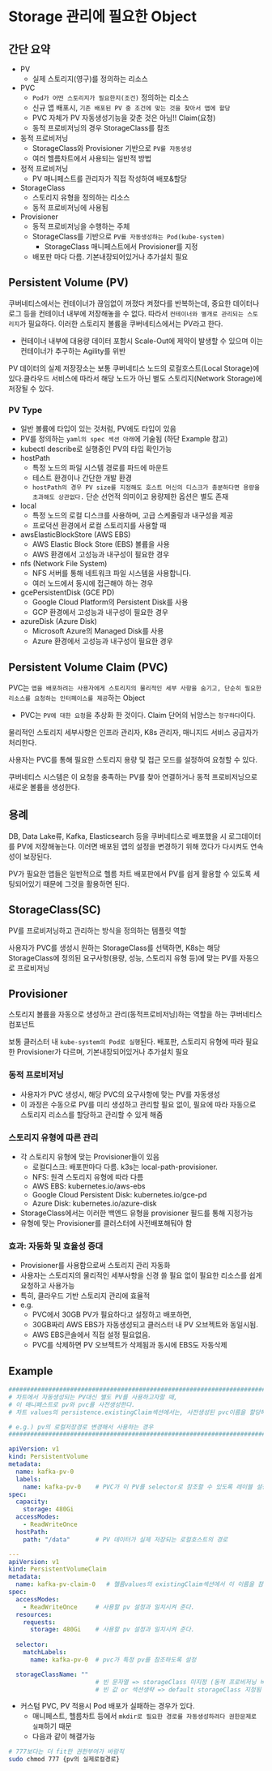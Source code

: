 # Storage 관리에 필요한 Object

## 간단 요약

- PV
  - 실제 스토리지(영구)를 정의하는 리소스
- PVC
  - `Pod가 어떤 스토리지가 필요한지(조건)` 정의하는 리소스
  - 신규 앱 배포시, `기존 배포된 PV 중 조건에 맞는 것을 찾아서 앱에 할당`
  - PVC 자체가 PV 자동생성기능을 갖춘 것은 아님!! Claim(요청)
  - 동적 프로비저닝의 경우 StorageClass를 참조
- 동적 프로비저닝
  - StorageClass와 Provisioner 기반으로 `PV를 자동생성`
  - 여러 헬름차트에서 사용되는 일반적 방법
- 정적 프로비저닝
  - PV 매니페스트를 관리자가 직접 작성하여 배포&할당
- StorageClass
  - 스토리지 유형을 정의하는 리소스
  - 동적 프로비저닝에 사용됨
- Provisioner
  - 동적 프로비저닝을 수행하는 주체
  - StorageClass를 기반으로 `PV를 자동생성하는 Pod(kube-system)`
    - StorageClass 매니페스트에서 Provisioner를 지정
  - 배포판 마다 다름. 기본내장되어있거나 추가설치 필요

## Persistent Volume (PV)

쿠버네티스에서는 컨테이너가 끊임없이 꺼졌다 켜졌다를 반복하는데, 중요한 데이터나 로그 등을 컨테이너 내부에 저장해놓을 수 없다. 따라서 `컨테이너와 별개로 관리되는 스토리지`가 필요하다. 이러한 스토리지 볼륨을 쿠버네티스에서는 PV라고 한다.

- 컨테이너 내부에 대용량 데이터 포함시 Scale-Out에 제약이 발생할 수 있으며 이는 컨테이너가 추구하는 Agility를 위반

PV 데이터의 실제 저장장소는 보통 쿠버네티스 노드의 로컬호스트(Local Storage)에 있다.클라우드 서비스에 따라서 해당 노드가 아닌 별도 스토리지(Network Storage)에 저장될 수 있다.

### PV Type

- 일반 볼륨에 타입이 있는 것처럼, PV에도 타입이 있음
- PV를 정의하는 `yaml의 spec 섹션 아래`에 기술됨 (하단 Example 참고)
- kubectl describe로 실행중인 PV의 타입 확인가능
- hostPath
  - 특정 노드의 파일 시스템 경로를 파드에 마운트
  - 테스트 환경이나 간단한 개발 환경
  - `hostPath의 경우 PV size를 지정해도 호스트 머신의 디스크가 충분하다면 용량을 초과해도 상관없다.` 단순 선언적 의미이고 용량제한 옵션은 별도 존재
- local
  - 특정 노드의 로컬 디스크를 사용하며, 고급 스케줄링과 내구성을 제공
  - 프로덕션 환경에서 로컬 스토리지를 사용할 때
- awsElasticBlockStore (AWS EBS)
  - AWS Elastic Block Store (EBS) 볼륨을 사용
  - AWS 환경에서 고성능과 내구성이 필요한 경우
- nfs (Network File System)
  - NFS 서버를 통해 네트워크 파일 시스템을 사용합니다.
  - 여러 노드에서 동시에 접근해야 하는 경우
- gcePersistentDisk (GCE PD)
  - Google Cloud Platform의 Persistent Disk를 사용
  - GCP 환경에서 고성능과 내구성이 필요한 경우
- azureDisk (Azure Disk)
  - Microsoft Azure의 Managed Disk를 사용
  - Azure 환경에서 고성능과 내구성이 필요한 경우

## Persistent Volume Claim (PVC)

PVC는 `앱을 배포하려는 사용자에게 스토리지의 물리적인 세부 사항을 숨기고, 단순히 필요한 리소스를 요청하는 인터페이스를 제공`하는 Object

- PVC는 `PV에 대한 요청`을 추상화 한 것이다. Claim 단어의 뉘앙스는 `청구하다`이다.

물리적인 스토리지 세부사항은 인프라 관리자, K8s 관리자, 매니지드 서비스 공급자가 처리한다.

사용자는 PVC를 통해 필요한 스토리지 용량 및 접근 모드를 설정하여 요청할 수 있다.

쿠버네티스 시스템은 이 요청을 충족하는 PV를 찾아 연결하거나 동적 프로비저닝으로 새로운 볼륨을 생성한다.

## 용례

DB, Data Lake류, Kafka, Elasticsearch 등을 쿠버네티스로 배포했을 시 로그데이터를 PV에 저장해놓는다. 이러면 배포된 앱의 설정을 변경하기 위해 껐다가 다시켜도 연속성이 보장된다.

PV가 필요한 앱들은 일반적으로 헬름 차트 배포판에서 PV를 쉽게 활용할 수 있도록 세팅되어있기 때문에 그것을 활용하면 된다.

## StorageClass(SC)

PV를 프로비저닝하고 관리하는 방식을 정의하는 템플릿 역할

사용자가 PVC를 생성시 원하는 StorageClass를 선택하면, K8s는 해당 StorageClass에 정의된 요구사항(용량, 성능, 스토리지 유형 등)에 맞는 PV를 자동으로 프로비저닝

## Provisioner

스토리지 볼륨을 자동으로 생성하고 관리(동적프로비저닝)하는 역할을 하는 쿠버네티스 컴포넌트

보통 클러스터 내 `kube-system의 Pod로 실행`된다. 배포판, 스토리지 유형에 따라 필요한 Provisioner가 다르며, 기본내장되어있거나 추가설치 필요

### 동적 프로비저닝

- 사용자가 PVC 생성시, 해당 PVC의 요구사항에 맞는 PV를 자동생성
- 이 과정은 수동으로 PV를 미리 생성하고 관리할 필요 없이, 필요에 따라 자동으로 스토리지 리소스를 할당하고 관리할 수 있게 해줌

### 스토리지 유형에 따른 관리

- 각 스토리지 유형에 맞는 Provisioner들이 있음
  - 로컬디스크: 배포판마다 다름. k3s는 local-path-provisioner.
  - NFS: 원격 스토리지 유형에 따라 다름
  - AWS EBS: kubernetes.io/aws-ebs
  - Google Cloud Persistent Disk: kubernetes.io/gce-pd
  - Azure Disk: kubernetes.io/azure-disk
- StorageClass에서는 이러한 백엔드 유형을 provisioner 필드를 통해 지정가능
- 유형에 맞는 Provisioner를 클러스터에 사전배포해둬야 함

### 효과: 자동화 및 효율성 증대

- Provisioner를 사용함으로써 스토리지 관리 자동화
- 사용자는 스토리지의 물리적인 세부사항을 신경 쓸 필요 없이 필요한 리소스를 쉽게 요청하고 사용가능
- 특히, 클라우드 기반 스토리지 관리에 효율적
- e.g.
  - PVC에서 30GB PV가 필요하다고 설정하고 배포하면,
  - 30GB짜리 AWS EBS가 자동생성되고 클러스터 내 PV 오브젝트와 동일시됨.
  - AWS EBS콘솔에서 직접 설정 필요없음.
  - PVC를 삭제하면 PV 오브젝트가 삭제됨과 동시에 EBS도 자동삭제

## Example

```yaml
##################################################################################
# 차트에서 자동생성되는 PV대신 별도 PV를 사용하고자할 때,
# 이 매니페스트로 pv와 pvc를 사전생성한다.
# 차트 values의 persistence.existingClaim섹션에서는, 사전생성된 pvc이름을 할당해주자. 

# e.g.) pv의 로컬저장경로 변경해서 사용하는 경우
##################################################################################

apiVersion: v1
kind: PersistentVolume
metadata:
  name: kafka-pv-0
  labels:
    name: kafka-pv-0    # PVC가 이 PV를 selector로 참조할 수 있도록 레이블 설정
spec:
  capacity:
    storage: 480Gi
  accessModes:
    - ReadWriteOnce
  hostPath:
    path: "/data"       # PV 데이터가 실제 저장되는 로컬호스트의 경로

---
apiVersion: v1
kind: PersistentVolumeClaim
metadata:
  name: kafka-pv-claim-0   # 헬름values의 existingClaim섹션에서 이 이름을 참조시켜 준다.
spec:
  accessModes:
    - ReadWriteOnce     # 사용할 pv 설정과 일치시켜 준다.
  resources:
    requests:
      storage: 480Gi    # 사용할 pv 설정과 일치시켜 준다.
  
  selector:
    matchLabels:
      name: kafka-pv-0  # pvc가 특정 pv를 참조하도록 설정

  storageClassName: ""
                        # 빈 문자열 => storageClass 미지정 (동적 프로비저닝 비활성화)
                        # 빈 값 or 섹션생략 => default storageClass 지정됨 (default provisioner에 의한 동적 프로비저닝 활성화)

```

- 커스텀 PVC, PV 적용시 Pod 배포가 실패하는 경우가 있다.
  - 매니페스트, 헬름차트 등에서 `mkdir로 필요한 경로를 자동생성하려다 권한문제로 실패`하기 때문
  - 다음과 같이 해결가능

```sh
# 777보다는 더 fit한 권한부여가 바람직
sudo chmod 777 {pv의 실제로컬경로}
```
